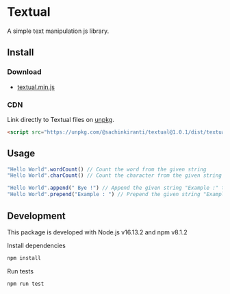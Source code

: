 # Textual

A simple text manipulation js library.

## Install

### Download

- [textual.min.js](https://unpkg.com/@sachinkiranti/textual@1.0.1/dist/textual.min.js)

### CDN

Link directly to Textual files on [unpkg](https://unpkg.com).


``` html
<script src="https://unpkg.com/@sachinkiranti/textual@1.0.1/dist/textual.min.js"></script>
```

## Usage

```js
"Hello World".wordCount() // Count the word from the given string
"Hello World".charCount() // Count the character from the given string

"Hello World".append(" Bye !") // Append the given string "Example :" to the string i.e. 'Hello World Bye !'
"Hello World".prepend("Example : ") // Prepend the given string "Example :" to the string i.e. 'Example : Hello World'
```

## Development

This package is developed with Node.js v16.13.2 and npm v8.1.2

Install dependencies

``` sh
npm install
```

Run tests

``` sh
npm run test
```